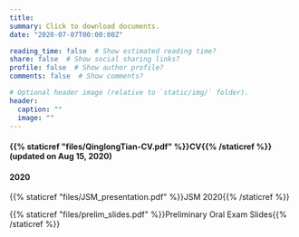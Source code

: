 ```yaml
---
title:
summary: Click to download documents.
date: "2020-07-07T00:00:00Z"

reading_time: false  # Show estimated reading time?
share: false  # Show social sharing links?
profile: false  # Show author profile?
comments: false  # Show comments?

# Optional header image (relative to `static/img/` folder).
header:
  caption: ""
  image: ""
---
```

#### {{% staticref "files/QinglongTian-CV.pdf" %}}CV{{% /staticref %}} (updated on Aug 15, 2020)

#### 2020
{{% staticref "files/JSM_presentation.pdf" %}}JSM 2020{{% /staticref %}}

{{% staticref "files/prelim_slides.pdf" %}}Preliminary Oral Exam Slides{{% /staticref %}}
